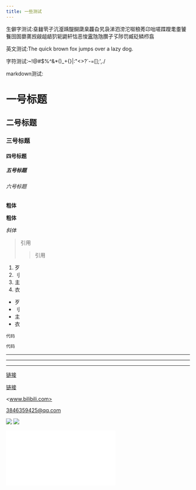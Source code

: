 ```yaml
---
title: 一些测试
---
```

生僻字测试:㙓𨰻茕孑沆瀣踽醍醐瓞臬龘旮旯袅涕泗滂沱呶稂莠卬咄嗟蹀躞耄耋饕餮囹圄蘡薁觊觎龃龉狖轭鼯轩怙恶悛靁虺虺臢孑孓陟罚臧砭鳞栉翕

英文测试:The quick brown fox jumps over a lazy dog.

字符测试:~!@#$%^&*()_+{}|:"<>?`-=[]\;',./

markdown测试:

# 一号标题
## 二号标题
### 三号标题
#### 四号标题
##### 五号标题
###### 六号标题
**粗体**

__粗体__

*斜体*

> 引用
>
> >引用

1. 歹
2. 刂
3. 主
4. 衣

- 歹
- 刂
- 主
- 衣

``代码``
```markdown
代码
```

***

---
___

[链接](www.github.com)

[链接](www.luogu.com.cn "最nb的编程做题网站")

<www.bilibili.com>

<3846359425@qq.com>

![](https://cdn.luogu.com.cn/upload/image_hosting/wdhtw187.png)
[![](https://cdn.luogu.com.cn/upload/image_hosting/qz5kjc7l.png)](https://001.moe/xibao.html)

<iframe src="//player.bilibili.com/player.html?isOutside=true&aid=795482736&bvid=BV1hC4y1W7UR&cid=185540404&p=1" scrolling="no" border="0" frameborder="no" framespacing="0" allowfullscreen="true"></iframe>
